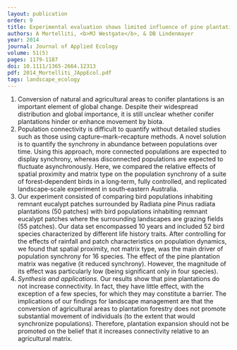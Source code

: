 ```yaml
---
layout: publication
order: 9
title: Experimental evaluation shows limited influence of pine plantations on the connectivity of highly fragmented bird populations.
authors: A Mortelliti, <b>MJ Westgate</b>, & DB Lindenmayer
year: 2014
journal: Journal of Applied Ecology
volume: 51(5)
pages: 1179-1187
doi: 10.1111/1365-2664.12313
pdf: 2014_Mortelliti_JAppEcol.pdf
tags: landscape_ecology
---
```

<ol>
  <li>Conversion of natural and agricultural areas to conifer plantations is an important element of global change. Despite their widespread distribution and global importance, it is still unclear whether conifer plantations hinder or enhance movement by biota.</li>

  <li>Population connectivity is difficult to quantify without detailed studies such as those using capture–mark–recapture methods. A novel solution is to quantify the synchrony in abundance between populations over time. Using this approach, more connected populations are expected to display synchrony, whereas disconnected populations are expected to fluctuate asynchronously. Here, we compared the relative effects of spatial proximity and matrix type on the population synchrony of a suite of forest‐dependent birds in a long‐term, fully controlled, and replicated landscape‐scale experiment in south‐eastern Australia.</li>

  <li>Our experiment consisted of comparing bird populations inhabiting remnant eucalypt patches surrounded by Radiata pine Pinus radiata plantations (50 patches) with bird populations inhabiting remnant eucalypt patches where the surrounding landscapes are grazing fields (55 patches). Our data set encompassed 10 years and included 52 bird species characterized by different life history traits. After controlling for the effects of rainfall and patch characteristics on population dynamics, we found that spatial proximity, not matrix type, was the main driver of population synchrony for 16 species. The effect of the pine plantation matrix was negative (it reduced synchrony). However, the magnitude of its effect was particularly low (being significant only in four species).</li>

  <li><em>Synthesis and applications</em>. Our results show that pine plantations do not increase connectivity. In fact, they have little effect, with the exception of a few species, for which they may constitute a barrier. The implications of our findings for landscape management are that the conversion of agricultural areas to plantation forestry does not promote substantial movement of individuals (to the extent that would synchronize populations). Therefore, plantation expansion should not be promoted on the belief that it increases connectivity relative to an agricultural matrix.</li>
</ol>